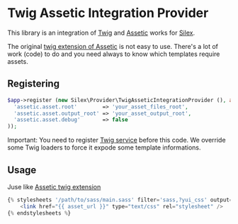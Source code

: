 # Twig Assetic Integration Provider

This library is an integration of [Twig](http://twig.sensiolabs.org) and [Assetic](https://github.com/kriswallsmith/assetic) works for [Silex](http://silex.sensiolabs.org/).

The original [twig extension of Assetic](https://github.com/kriswallsmith/assetic#twig) is not easy to use. There's a lot of work (code) to do and you need always to know which templates require assets.

## Registering

```php
$app->register (new Silex\Provider\TwigAsseticIntegrationProvider (), array (
  'assetic.asset.root'        => 'your_asset_files_root',
  'assetic.asset.output_root' => 'your_asset_output_root',
  'assetic.asset.debug'       => false
));
```

Important: You need to register [Twig service](http://silex.sensiolabs.org/doc/providers/twig.html) before this code. We override some Twig loaders to force it expode some template informations.

## Usage

Juse like [Assetic twig extension](https://github.com/kriswallsmith/assetic#twig)

```php
{% stylesheets '/path/to/sass/main.sass' filter='sass,?yui_css' output='css/all.css' %}
    <link href="{{ asset_url }}" type="text/css" rel="stylesheet" />
{% endstylesheets %}
```